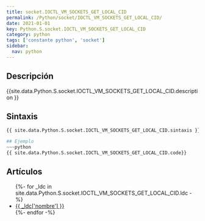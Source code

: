 ```yaml
---
title: socket.IOCTL_VM_SOCKETS_GET_LOCAL_CID
permalink: /Python/socket/IOCTL_VM_SOCKETS_GET_LOCAL_CID/
date: 2021-01-01
key: Python.S.socket.IOCTL_VM_SOCKETS_GET_LOCAL_CID
category: python
tags: ['constante python', 'socket']
sidebar: 
  nav: python
---
```


## Descripción
{{site.data.Python.S.socket.IOCTL_VM_SOCKETS_GET_LOCAL_CID.description }}

## Sintaxis
~~~python
{{ site.data.Python.S.socket.IOCTL_VM_SOCKETS_GET_LOCAL_CID.sintaxis }}~~~

## Ejemplo
~~~python
{{ site.data.Python.S.socket.IOCTL_VM_SOCKETS_GET_LOCAL_CID.code}}
~~~

## Artículos
<ul>
{%- for _ldc in site.data.Python.S.socket.IOCTL_VM_SOCKETS_GET_LOCAL_CID.ldc -%}
   <li>
       <a href="{{_ldc['url'] }}">{{ _ldc['nombre'] }}</a>
   </li>
{%- endfor -%}
</ul>
